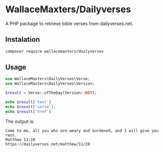 # WallaceMaxters/Dailyverses
A PHP package to retrieve bible verses from dailyverses.net.

## Instalation

```bash
composer require wallacemaxters/dailyverses
```

## Usage
```php
use WallaceMaxters\DailyVerses\Verse;
use WallaceMaxters\DailyVerses\Version;

$result = Verse::ofTheDay(Version::NIV);

echo $result['text']
echo $result['verse'];
echo $result['href']
```

The output is:

```
Come to me, all you who are weary and burdened, and I will give you rest.
Matthew 11:28
https://dailyverses.net/matthew/11/28
```